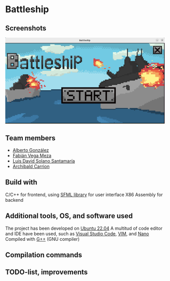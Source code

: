 # Battleship

## Screenshots
![main menu screenshot](https://github.com/archibald-carrion/Battleship/blob/main/screenshot_main_menu.png)

## Team members
+ [Alberto González](https://github.com/albgondiga)
+ [Fabián Vega Meza](https://github.com/Fabian-Vega)
+ [Luis David Solano Santamaría](https://github.com/GoninDS)
+ [Archibald Carrion](https://github.com/archibald-carrion)

## Build with
C/C++ for frontend, using [SFML library](https://www.sfml-dev.org/) for user interface
X86 Assembly for backend

## Additional tools, OS, and software used
The project has been developed on [Ubuntu 22.04](https://ubuntu.com/)
A multitud of code editor and IDE have been used, such as [Visual Studio Code](https://code.visualstudio.com/), [VIM](vim.org), and [Nano](https://www.nano-editor.org/)
Compiled with [G++](https://gcc.gnu.org/) (GNU compiler)


## Compilation commands

## TODO-list, improvements
